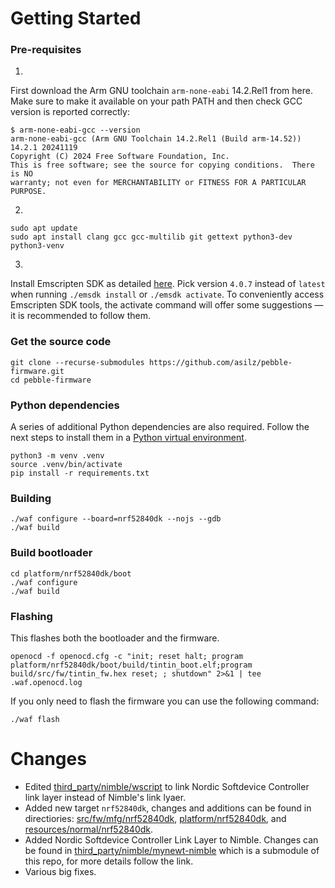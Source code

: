 # Getting Started

### Pre-requisites

1.

First download the Arm GNU toolchain `arm-none-eabi` 14.2.Rel1 from here. Make sure to make it available on your path PATH and then check GCC version is reported correctly:

```
$ arm-none-eabi-gcc --version
arm-none-eabi-gcc (Arm GNU Toolchain 14.2.Rel1 (Build arm-14.52)) 14.2.1 20241119
Copyright (C) 2024 Free Software Foundation, Inc.
This is free software; see the source for copying conditions.  There is NO
warranty; not even for MERCHANTABILITY or FITNESS FOR A PARTICULAR PURPOSE.
```

2.
```shell
sudo apt update
sudo apt install clang gcc gcc-multilib git gettext python3-dev python3-venv
```

3.

Install Emscripten SDK as detailed [here](https://emscripten.org/docs/getting_started/downloads.html). Pick version `4.0.7` instead of `latest` when running `./emsdk install` or `./emsdk activate`. To conveniently access Emscripten SDK tools, the activate command will offer some suggestions — it is recommended to follow them.


### Get the source code

```shell
git clone --recurse-submodules https://github.com/asilz/pebble-firmware.git
cd pebble-firmware
```

### Python dependencies
A series of additional Python dependencies are also required. Follow the next steps to install them in a [Python virtual environment](https://docs.python.org/3/library/venv.html).
```shell
python3 -m venv .venv
source .venv/bin/activate
pip install -r requirements.txt
```

### Building

```shell
./waf configure --board=nrf52840dk --nojs --gdb
./waf build
```
### Build bootloader
```shell
cd platform/nrf52840dk/boot
./waf configure
./waf build
```

### Flashing
This flashes both the bootloader and the firmware.
```shell
openocd -f openocd.cfg -c "init; reset halt; program platform/nrf52840dk/boot/build/tintin_boot.elf;program build/src/fw/tintin_fw.hex reset; ; shutdown" 2>&1 | tee .waf.openocd.log
```
If you only need to flash the firmware you can use the following command:
```shell
./waf flash
```
# Changes
- Edited [third_party/nimble/wscript](third_party/nimble/wscript) to link Nordic Softdevice Controller link layer instead of Nimble's link lyaer.
- Added new target `nrf52840dk`, changes and additions can be found in directiories: [src/fw/mfg/nrf52840dk](src/fw/mfg/nrf52840dk), [platform/nrf52840dk](platform/nrf52840dk), and  [resources/normal/nrf52840dk](resources/normal/nrf52840dk).
- Added Nordic Softdevice Controller Link Layer to Nimble. Changes can be found in [third_party/nimble/mynewt-nimble](https://github.com/asilz/mynewt-nimble/tree/0c47225d0fcf2bf410c84c64a8934aa4bff6d2e5) which is a submodule of this repo, for more details follow the link.
- Various big fixes.
